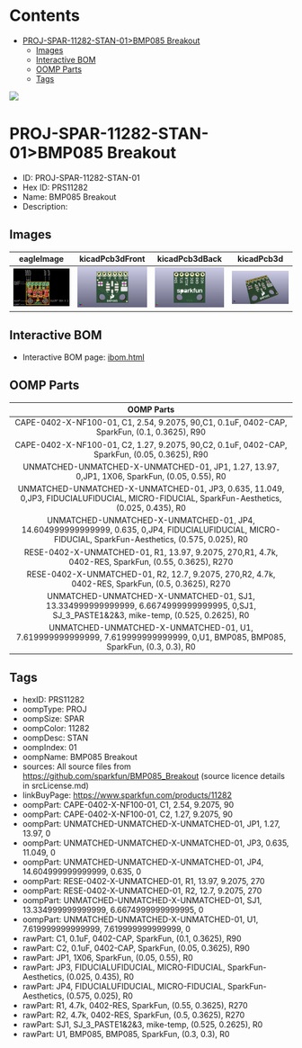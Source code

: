 



Contents
========

* [PROJ-SPAR-11282-STAN-01>BMP085 Breakout](#proj-spar-11282-stan-01bmp085-breakout)
	* [Images](#images)
	* [Interactive BOM](#interactive-bom)
	* [OOMP Parts](#oomp-parts)
	* [Tags](#tags)
  
![][im]
# PROJ-SPAR-11282-STAN-01>BMP085 Breakout

- ID: PROJ-SPAR-11282-STAN-01
- Hex ID: PRS11282
- Name: BMP085 Breakout
- Description: 

## Images
  
  

|eagleImage|kicadPcb3dFront|kicadPcb3dBack|kicadPcb3d|
| :---: | :---: | :---: | :---: |
|[![eagleImage](eagleImage_140.png)](eagleImage_600.png)|[![kicadPcb3dFront](kicadPcb3dFront_140.png)](kicadPcb3dFront_600.png)|[![kicadPcb3dBack](kicadPcb3dBack_140.png)](kicadPcb3dBack_600.png)|[![kicadPcb3d](kicadPcb3d_140.png)](kicadPcb3d_600.png)|

## Interactive BOM

- Interactive BOM page: [ibom.html](kicad/bom/ibom.html)

## OOMP Parts
  

|OOMP Parts|
| :---: |
|CAPE-0402-X-NF100-01, C1, 2.54, 9.2075, 90,C1, 0.1uF, 0402-CAP, SparkFun, (0.1, 0.3625), R90|
|CAPE-0402-X-NF100-01, C2, 1.27, 9.2075, 90,C2, 0.1uF, 0402-CAP, SparkFun, (0.05, 0.3625), R90|
|UNMATCHED-UNMATCHED-X-UNMATCHED-01, JP1, 1.27, 13.97, 0,JP1, 1X06, SparkFun, (0.05, 0.55), R0|
|UNMATCHED-UNMATCHED-X-UNMATCHED-01, JP3, 0.635, 11.049, 0,JP3, FIDUCIALUFIDUCIAL, MICRO-FIDUCIAL, SparkFun-Aesthetics, (0.025, 0.435), R0|
|UNMATCHED-UNMATCHED-X-UNMATCHED-01, JP4, 14.604999999999999, 0.635, 0,JP4, FIDUCIALUFIDUCIAL, MICRO-FIDUCIAL, SparkFun-Aesthetics, (0.575, 0.025), R0|
|RESE-0402-X-UNMATCHED-01, R1, 13.97, 9.2075, 270,R1, 4.7k, 0402-RES, SparkFun, (0.55, 0.3625), R270|
|RESE-0402-X-UNMATCHED-01, R2, 12.7, 9.2075, 270,R2, 4.7k, 0402-RES, SparkFun, (0.5, 0.3625), R270|
|UNMATCHED-UNMATCHED-X-UNMATCHED-01, SJ1, 13.334999999999999, 6.6674999999999995, 0,SJ1, SJ_3_PASTE1&2&3, mike-temp, (0.525, 0.2625), R0|
|UNMATCHED-UNMATCHED-X-UNMATCHED-01, U1, 7.619999999999999, 7.619999999999999, 0,U1, BMP085, BMP085, SparkFun, (0.3, 0.3), R0|

## Tags

- hexID: PRS11282
- oompType: PROJ
- oompSize: SPAR
- oompColor: 11282
- oompDesc: STAN
- oompIndex: 01
- oompName: BMP085 Breakout
- sources: All source files from https://github.com/sparkfun/BMP085_Breakout (source licence details in srcLicense.md)
- linkBuyPage: https://www.sparkfun.com/products/11282
- oompPart: CAPE-0402-X-NF100-01, C1, 2.54, 9.2075, 90
- oompPart: CAPE-0402-X-NF100-01, C2, 1.27, 9.2075, 90
- oompPart: UNMATCHED-UNMATCHED-X-UNMATCHED-01, JP1, 1.27, 13.97, 0
- oompPart: UNMATCHED-UNMATCHED-X-UNMATCHED-01, JP3, 0.635, 11.049, 0
- oompPart: UNMATCHED-UNMATCHED-X-UNMATCHED-01, JP4, 14.604999999999999, 0.635, 0
- oompPart: RESE-0402-X-UNMATCHED-01, R1, 13.97, 9.2075, 270
- oompPart: RESE-0402-X-UNMATCHED-01, R2, 12.7, 9.2075, 270
- oompPart: UNMATCHED-UNMATCHED-X-UNMATCHED-01, SJ1, 13.334999999999999, 6.6674999999999995, 0
- oompPart: UNMATCHED-UNMATCHED-X-UNMATCHED-01, U1, 7.619999999999999, 7.619999999999999, 0
- rawPart: C1, 0.1uF, 0402-CAP, SparkFun, (0.1, 0.3625), R90
- rawPart: C2, 0.1uF, 0402-CAP, SparkFun, (0.05, 0.3625), R90
- rawPart: JP1, 1X06, SparkFun, (0.05, 0.55), R0
- rawPart: JP3, FIDUCIALUFIDUCIAL, MICRO-FIDUCIAL, SparkFun-Aesthetics, (0.025, 0.435), R0
- rawPart: JP4, FIDUCIALUFIDUCIAL, MICRO-FIDUCIAL, SparkFun-Aesthetics, (0.575, 0.025), R0
- rawPart: R1, 4.7k, 0402-RES, SparkFun, (0.55, 0.3625), R270
- rawPart: R2, 4.7k, 0402-RES, SparkFun, (0.5, 0.3625), R270
- rawPart: SJ1, SJ_3_PASTE1&2&3, mike-temp, (0.525, 0.2625), R0
- rawPart: U1, BMP085, BMP085, SparkFun, (0.3, 0.3), R0



[im]: kicadPcb3d_450.png
